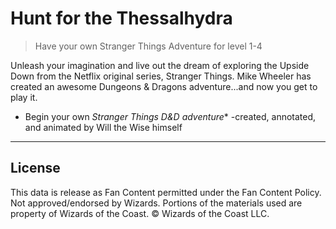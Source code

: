 # Hunt for the Thessalhydra

> Have your own Stranger Things Adventure for level 1-4

Unleash your imagination and live out the dream of exploring the Upside Down from the Netflix original series, Stranger Things. Mike Wheeler has created an awesome Dungeons & Dragons adventure...and now you get to play it.

- Begin your own **Stranger Things* D&D adventure** \-created, annotated, and animated by Will the Wise himself

---

## License

This data is release as Fan Content permitted under the Fan Content Policy. Not approved/endorsed by Wizards. Portions of the materials used are property of Wizards of the Coast. © Wizards of the Coast LLC.
